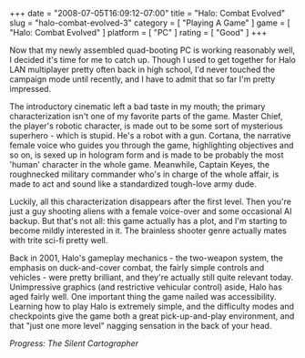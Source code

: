 +++
date = "2008-07-05T16:09:12-07:00"
title = "Halo: Combat Evolved"
slug = "halo-combat-evolved-3"
category = [ "Playing A Game" ]
game = [ "Halo: Combat Evolved" ]
platform = [ "PC" ]
rating = [ "Good" ]
+++

Now that my newly assembled quad-booting PC is working reasonably well, I decided it's time for me to catch up.  Though I used to get together for Halo LAN multiplayer pretty often back in high school, I'd never touched the campaign mode until recently, and I have to admit that so far I'm pretty impressed.

The introductory cinematic left a bad taste in my mouth; the primary characterization isn't one of my favorite parts of the game.  Master Chief, the player's robotic character, is made out to be some sort of mysterious superhero - which is stupid.  He's a robot with a gun.  Cortana, the narrative female voice who guides you through the game, highlighting objectives and so on, is sexed up in hologram form and is made to be probably the most 'human' character in the whole game.  Meanwhile, Captain Keyes, the roughnecked military commander who's in charge of the whole affair, is made to act and sound like a standardized tough-love army dude.

Luckily, all this characterization disappears after the first level.  Then you're just a guy shooting aliens with a female voice-over and some occasional AI backup.  But that's not all: this game actually has a plot, and I'm starting to become mildly interested in it.  The brainless shooter genre actually mates with trite sci-fi pretty well.

Back in 2001, Halo's gameplay mechanics - the two-weapon system, the emphasis on duck-and-cover combat, the fairly simple controls and vehicles - were pretty brilliant, and they're actually still quite relevant today.  Unimpressive graphics (and restrictive vehicular control) aside, Halo has aged fairly well.  One important thing the game nailed was accessibility.  Learning how to play Halo is extremely simple, and the difficulty modes and checkpoints give the game both a great pick-up-and-play environment, and that "just one more level" nagging sensation in the back of your head.

<i>Progress: The Silent Cartographer</i>